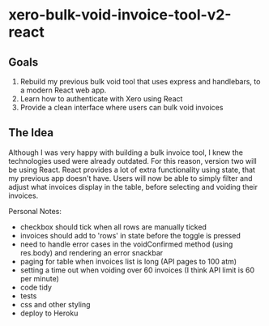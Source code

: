 # xero-bulk-void-invoice-tool-v2-react

## Goals

1. Rebuild my previous bulk void tool that uses express and handlebars, to a modern React web app. 
2. Learn how to authenticate with Xero using React 
3. Provide a clean interface where users can bulk void invoices

## The Idea

Although I was very happy with building a bulk invoice tool, I knew the technologies used were already outdated. For this 
reason, version two will be using React. React provides a lot of extra functionality using state, that my previous
 app doesn't have. Users will now be able to simply filter and adjust what invoices display in the table, before selecting 
 and voiding their invoices.

Personal Notes: 
- checkbox should tick when all rows are manually ticked
- invoices should add to 'rows' in state before the toggle is pressed
- need to handle error cases in the voidConfirmed method (using res.body) and rendering an error snackbar
- paging for table when invoices list is long (API pages to 100 atm)
- setting a time out when voiding over 60 invoices (I think API limit is 60 per minute)
- code tidy 
- tests
- css and other styling
- deploy to Heroku
